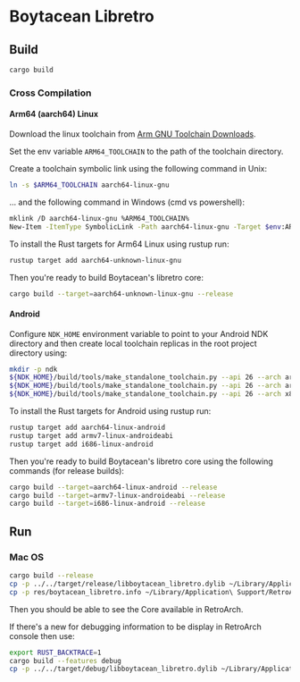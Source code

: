 # Boytacean Libretro

## Build

```bash
cargo build
```

### Cross Compilation

#### Arm64 (aarch64) Linux

Download the linux toolchain from [Arm GNU Toolchain Downloads](https://developer.arm.com/downloads/-/arm-gnu-toolchain-downloads).

Set the env variable `ARM64_TOOLCHAIN` to the path of the toolchain directory.

Create a toolchain symbolic link using the following command in Unix:

```bash
ln -s $ARM64_TOOLCHAIN aarch64-linux-gnu
```

... and the following command in Windows (cmd vs powershell):

```bash
mklink /D aarch64-linux-gnu %ARM64_TOOLCHAIN%
New-Item -ItemType SymbolicLink -Path aarch64-linux-gnu -Target $env:ARM64_TOOLCHAIN
```

To install the Rust targets for Arm64 Linux using rustup run:

```bash
rustup target add aarch64-unknown-linux-gnu
```

Then you're ready to build Boytacean's libretro core:

```bash
cargo build --target=aarch64-unknown-linux-gnu --release
```

#### Android

Configure `NDK_HOME` environment variable to point to your Android NDK directory and then create local toolchain replicas in the root project directory using:

```bash
mkdir -p ndk
${NDK_HOME}/build/tools/make_standalone_toolchain.py --api 26 --arch arm64 --install-dir ndk/arm64
${NDK_HOME}/build/tools/make_standalone_toolchain.py --api 26 --arch arm --install-dir ndk/arm
${NDK_HOME}/build/tools/make_standalone_toolchain.py --api 26 --arch x86 --install-dir ndk/x86
```

To install the Rust targets for Android using rustup run:

```bash
rustup target add aarch64-linux-android
rustup target add armv7-linux-androideabi
rustup target add i686-linux-android
```

Then you're ready to build Boytacean's libretro core using the following commands (for release builds):

```bash
cargo build --target=aarch64-linux-android --release
cargo build --target=armv7-linux-androideabi --release
cargo build --target=i686-linux-android --release
```

## Run

### Mac OS

```bash
cargo build --release
cp -p ../../target/release/libboytacean_libretro.dylib ~/Library/Application\ Support/RetroArch/cores/boytacean_libretro.dylib
cp -p res/boytacean_libretro.info ~/Library/Application\ Support/RetroArch/info/boytacean_libretro.info
```

Then you should be able to see the Core available in RetroArch.

If there's a new for debugging information to be display in RetroArch console then use:

```bash
export RUST_BACKTRACE=1
cargo build --features debug
cp -p ../../target/debug/libboytacean_libretro.dylib ~/Library/Application\ Support/RetroArch/cores/boytacean_libretro.dylib
```
